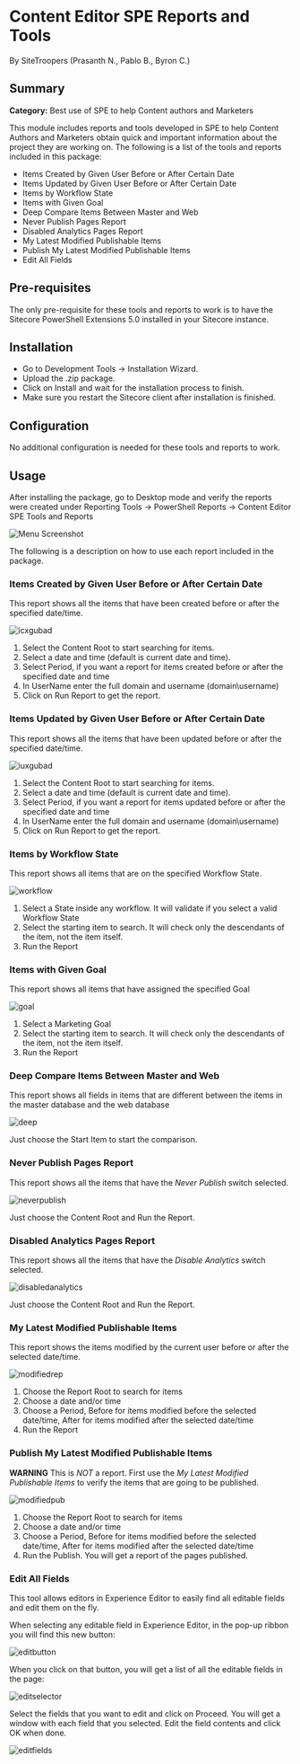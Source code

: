 # Content Editor SPE Reports and Tools

By SiteTroopers (Prasanth N., Pablo B., Byron C.)

## Summary

**Category:** Best use of SPE to help Content authors and Marketers

This module includes reports and tools developed in SPE to help Content Authors and Marketers obtain quick and important information about the project they are working on. The following is a list of the tools and reports included in this package:

- Items Created by Given User Before or After Certain Date
- Items Updated by Given User Before or After Certain Date
- Items by Workflow State
- Items with Given Goal
- Deep Compare Items Between Master and Web
- Never Publish Pages Report
- Disabled Analytics Pages Report
- My Latest Modified Publishable Items
- Publish My Latest Modified Publishable Items
- Edit All Fields

## Pre-requisites

The only pre-requisite for these tools and reports to work is to have the Sitecore PowerShell Extensions 5.0 installed in your Sitecore instance.

## Installation

- Go to Development Tools -> Installation Wizard.
- Upload the .zip package.
- Click on Install and wait for the installation process to finish.
- Make sure you restart the Sitecore client after installation is finished.

## Configuration

No additional configuration is needed for these tools and reports to work.

## Usage

After installing the package, go to Desktop mode and verify the reports were created under Reporting Tools -> PowerShell Reports -> Content Editor SPE Tools and Reports

![Menu Screenshot](images/main-menu.jpg?raw=true "Main Menu")

The following is a description on how to use each report included in the package.

### Items Created by Given User Before or After Certain Date

This report shows all the items that have been created before or after the specified date/time.

![icxgubad](images/items-created-by-given-user-before-or-after-certain-date.jpg "icxgubad")

1. Select the Content Root to start searching for items. 
2. Select a date and time (default is current date and time).
3. Select Period, if you want a report for items created before or after the specified date and time
4. In UserName enter the full domain and username (domain\username)
5. Click on Run Report to get the report.

### Items Updated by Given User Before or After Certain Date

This report shows all the items that have been updated before or after the specified date/time.

![iuxgubad](images/items-updated-by-given-user-before-or-after-certain-date.jpg "iuxgubad")

1. Select the Content Root to start searching for items. 
2. Select a date and time (default is current date and time).
3. Select Period, if you want a report for items updated before or after the specified date and time
4. In UserName enter the full domain and username (domain\username)
5. Click on Run Report to get the report.

### Items by Workflow State

This report shows all items that are on the specified Workflow State.

![workflow](images/items-by-workflow-state.jpg "workflow")

1. Select a State inside any workflow. It will validate if you select a valid Workflow State
2. Select the starting item to search. It will check only the descendants of the item, not the item itself.
3. Run the Report

### Items with Given Goal

This report shows all items that have assigned the specified Goal

![goal](images/items-with-given-goal.jpg "goal")

1. Select a Marketing Goal
2. Select the starting item to search. It will check only the descendants of the item, not the item itself.
3. Run the Report

### Deep Compare Items Between Master and Web

This report shows all fields in items that are different between the items in the master database and the web database

![deep](images/deep-compare-items-between-master-and-web.jpg "deep")

Just choose the Start Item to start the comparison.

### Never Publish Pages Report

This report shows all the items that have the *Never Publish* switch selected.

![neverpublish](images/never-publish-pages-report.jpg "neverpublish")

Just choose the Content Root and Run the Report.

### Disabled Analytics Pages Report

This report shows all the items that have the *Disable Analytics* switch selected.

![disabledanalytics](images/disabled-analytics-pages-report.jpg "disabledanalytics")

Just choose the Content Root and Run the Report.

### My Latest Modified Publishable Items

This report shows the items modified by the current user before or after the selected date/time.

![modifiedrep](images/my-latest-modified-publishable-items.jpg "modifiedrep")

1. Choose the Report Root to search for items
2. Choose a date and/or time
3. Choose a Period, Before for items modified before the selected date/time, After for items modified after the selected date/time
4. Run the Report

### Publish My Latest Modified Publishable Items

**WARNING** This is *NOT* a report. First use the *My Latest Modified Publishable Items* to verify the items that are going to be published.

![modifiedpub](images/publish-my-latest-modified-publishable-items.jpg "modifiedpub")

1. Choose the Report Root to search for items
2. Choose a date and/or time
3. Choose a Period, Before for items modified before the selected date/time, After for items modified after the selected date/time
4. Run the Publish. You will get a report of the pages published.

### Edit All Fields

This tool allows editors in Experience Editor to easily find all editable fields and edit them on the fly.

When selecting any editable field in Experience Editor, in the pop-up ribbon you will find this new button:

![editbutton](images/edit-all-fields-button.jpg "editbutton")

When you click on that button, you will get a list of all the editable fields in the page:

![editselector](images/edit-all-fields-selector.jpg "editselector")

Select the fields that you want to edit and click on Proceed. You will get a window with each field that you selected. Edit the field contents and click OK when done.

![editfields](images/edit-all-fields.jpg "editfields")